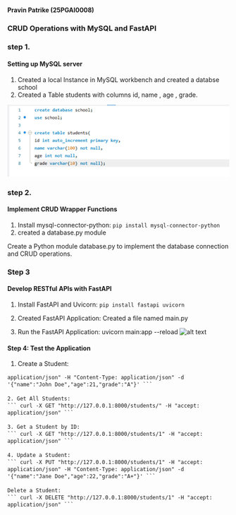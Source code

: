 #### Pravin Patrike (25PGAI0008)
### CRUD Operations with MySQL and FastAPI

### step 1.
#### Setting up MySQL server

1. Created a local Instance in MySQL workbench and created a databse school
2. Created a Table students with columns id, name , age , grade.

![alt text](image.png)

### step 2.
####  Implement CRUD Wrapper Functions
1. Install mysql-connector-python:
``` pip install mysql-connector-python ```
2. created a database.py module

Create a Python module database.py to implement the database connection and
CRUD operations.

### Step 3
#### Develop RESTful APIs with FastAPI
1. Install FastAPI and Uvicorn:
    ``` pip install fastapi uvicorn ```
2. Created FastAPI Application: Created a file named main.py

3. Run the FastAPI Application:
uvicorn main:app --reload
![alt text](image-1.png)

#### Step 4: Test the Application
1. Create a Student:
 ``` curl -X POST "http://127.0.0.1:8000/students/" -H "accept:
application/json" -H "Content-Type: application/json" -d
'{"name":"John Doe","age":21,"grade":"A"}' ``` 

2. Get All Students:
 ``` curl -X GET "http://127.0.0.1:8000/students/" -H "accept:
application/json" ``` 

3. Get a Student by ID:
 ``` curl -X GET "http://127.0.0.1:8000/students/1" -H "accept:
application/json" ``` 

4. Update a Student:
 ``` curl -X PUT "http://127.0.0.1:8000/students/1" -H "accept:
application/json" -H "Content-Type: application/json" -d
'{"name":"Jane Doe","age":22,"grade":"A+"}' ``` 

Delete a Student:
 ``` curl -X DELETE "http://127.0.0.1:8000/students/1" -H "accept:
application/json" ``` 
